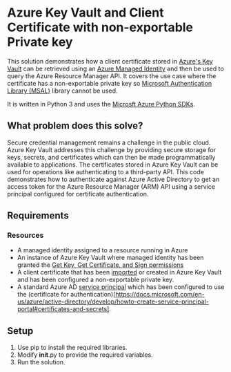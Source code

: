 # Azure Key Vault and Client Certificate with non-exportable Private key
This solution demonstrates how a client certificate stored in [Azure's Key Vault](https://docs.microsoft.com/en-us/azure/key-vault/) can be retrieved using an [Azure Managed Identity](https://docs.microsoft.com/en-us/azure/active-directory/managed-identities-azure-resources/overview) and then be used to query the Azure Resource Manager API.  It covers the use case where the certificate has a non-exportable private key so [Microsoft Authentication Library (MSAL)](https://docs.microsoft.com/en-us/azure/active-directory/develop/msal-overview) library cannot be used.

It is written in Python 3 and uses the [Microsft Azure Python SDKs](https://docs.microsoft.com/en-us/azure/developer/python/azure-sdk-overview).

## What problem does this solve?
Secure credential management remains a challenge in the public cloud.  Azure Key Vault addresses this challenge by providing secure storage for keys, secrets, and certificates which can then be made programmatically available to applications.  The certificates stored in Azure Key Vault can be used for operations like authenticating to a third-party API.  This code demonstrates how to authenticate against Azure Active Directory to get an access token for the Azure Resource Manager (ARM) API using a service principal configured for certificate authentication.
## Requirements

### Resources
* A managed identity assigned to a resource running in Azure
* An instance of Azure Key Vault where managed identity has been granted the [Get Key, Get Certificate, and Sign permissions](https://docs.microsoft.com/en-us/azure/key-vault/general/secure-your-key-vault)
* A client certificate that has been [imported](https://docs.microsoft.com/en-us/azure/key-vault/certificates/tutorial-import-certificate) or created in Azure Key Vault and has been configured a non-exportable private key.
* A standard Azure AD [service principal](https://docs.microsoft.com/en-us/azure/active-directory/develop/app-objects-and-service-principals) which has been configured to use the (certificate for authentication)[https://docs.microsoft.com/en-us/azure/active-directory/develop/howto-create-service-principal-portal#certificates-and-secrets].

## Setup

1. Use pip to install the required libraries.
2. Modify __init__.py to provide the required variables.
3. Run the solution.
